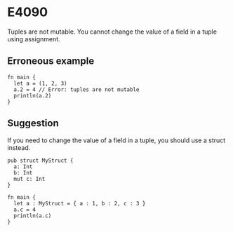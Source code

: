 # E4090

Tuples are not mutable. You cannot change the value of a field in a tuple using
assignment.

## Erroneous example

```moonbit
fn main {
  let a = (1, 2, 3)
  a.2 = 4 // Error: tuples are not mutable
  println(a.2)
}
```

## Suggestion

If you need to change the value of a field in a tuple, you should use a struct
instead.

```moonbit
pub struct MyStruct {
  a: Int
  b: Int
  mut c: Int
}

fn main {
  let a : MyStruct = { a : 1, b : 2, c : 3 }
  a.c = 4
  println(a.c)
}
```
